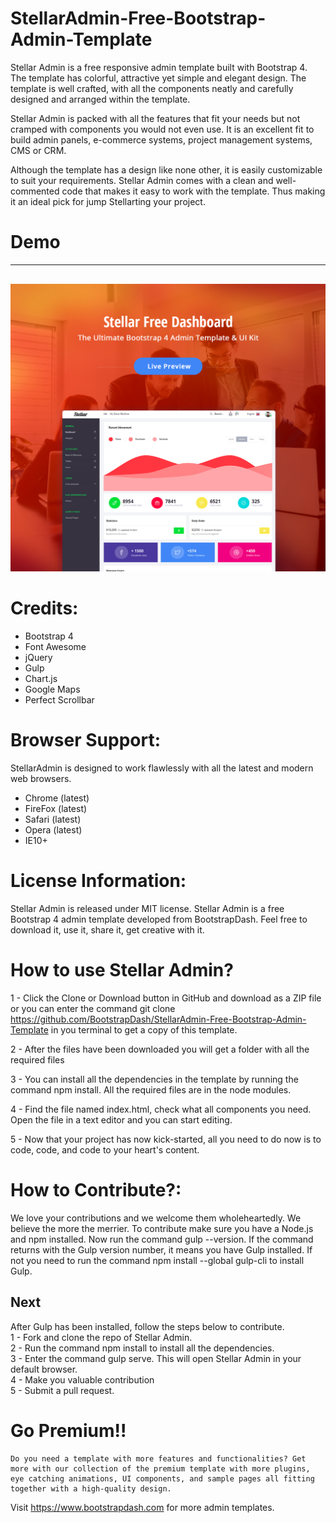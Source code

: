 
<h1>StellarAdmin-Free-Bootstrap-Admin-Template</h1>
Stellar Admin is a free responsive admin template built with Bootstrap 4. The template has colorful, attractive yet simple and elegant design. The template is well crafted, with all the components neatly and carefully designed and arranged within the template.

Stellar Admin is packed with all the features that fit your needs but not cramped with components you would not even use. It is an excellent fit to build admin panels, e-commerce systems,  project management systems, CMS or CRM.

Although the template has a design like none other, it is easily customizable to suit your requirements. Stellar Admin comes with a clean and well-commented code that makes it easy to work with the template. Thus making it an ideal pick for jump Stellarting your project.

<h1>Demo</h1>

<hr style="margin-bottom: 30px">



[![N|Solid](screenshot.jpg)](http://www.bootstrapdash.com/demo/stellar-admin-free/jquery/)
<h1>Credits:</h1>

- Bootstrap 4
- Font Awesome
- jQuery
- Gulp
- Chart.js
- Google Maps
- Perfect Scrollbar

<h1>Browser Support:</h1>

StellarAdmin is designed to work flawlessly with all the latest and modern web browsers.

- Chrome (latest)
- FireFox (latest)
- Safari (latest)
- Opera (latest)
- IE10+  

<h1>License Information:</h1>


Stellar Admin is released under MIT license. Stellar Admin is a free Bootstrap 4 admin template developed from BootstrapDash. Feel free to download it, use it, share it, get creative with it.

<h1>How to use Stellar Admin?</h1>


1 - Click the Clone or Download button in GitHub and download as a ZIP file or you can enter the command git clone https://github.com/BootstrapDash/StellarAdmin-Free-Bootstrap-Admin-Template in you terminal to get a copy of this template.

2 - After the files have been downloaded you will get a folder with all the required files

3 - You can install all the dependencies in the template by running the command npm install. All the required files are in the node modules.

4 - Find the file named index.html, check what all components you need. Open the file in a text editor and you can start editing.

5 - Now that your project has now kick-started, all you need to do now is to code, code, and code to your heart's content.

<h1>How to Contribute?:</h1>


We love your contributions and we welcome them wholeheartedly. We believe the more the merrier.
To contribute make sure you have a Node.js and npm installed. Now run the command gulp --version. If the command returns with the Gulp version number, it means you have Gulp installed. If not you need to run the command npm install --global gulp-cli to install Gulp.

<h2>Next</h2>

After Gulp has been installed, follow the steps below to contribute.
  <br>
	1 - Fork and clone the repo of Stellar Admin.
  <br>
	2 - Run the command npm install to install all the dependencies.
  <br>
	3 - Enter the command gulp serve. This will open Stellar Admin in your default browser.
  <br>
	4 - Make you valuable contribution
  <br>
	5 - Submit a pull request.
	<h1>Go Premium!!</h1>

	Do you need a template with more features and functionalities? Get more with our collection of the premium template with more plugins, eye catching animations, UI components, and sample pages all fitting together with a high-quality design.
Visit
  <a href="https://www.bootstrapdash.com" target="_blank">https://www.bootstrapdash.com</a> for more admin templates.
